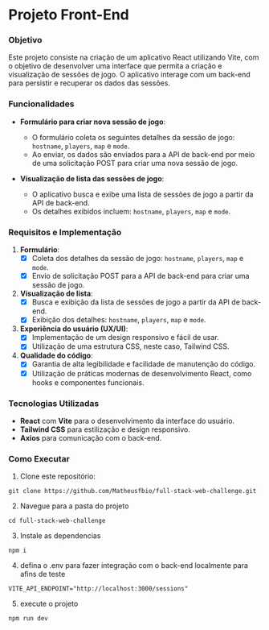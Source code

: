 # Projeto Front-End

### Objetivo

Este projeto consiste na criação de um aplicativo React utilizando Vite, com o objetivo de desenvolver uma interface que permita a criação e visualização de sessões de jogo. O aplicativo interage com um back-end para persistir e recuperar os dados das sessões.

### Funcionalidades

- **Formulário para criar nova sessão de jogo**: 
  - O formulário coleta os seguintes detalhes da sessão de jogo: `hostname`, `players`, `map` e `mode`.
  - Ao enviar, os dados são enviados para a API de back-end por meio de uma solicitação POST para criar uma nova sessão de jogo.

- **Visualização de lista das sessões de jogo**: 
  - O aplicativo busca e exibe uma lista de sessões de jogo a partir da API de back-end.
  - Os detalhes exibidos incluem: `hostname`, `players`, `map` e `mode`.

### Requisitos e Implementação

1. **Formulário**:
   - [x] Coleta dos detalhes da sessão de jogo: `hostname`, `players`, `map` e `mode`.
   - [x] Envio de solicitação POST para a API de back-end para criar uma sessão de jogo. 

2. **Visualização de lista**:
   - [x] Busca e exibição da lista de sessões de jogo a partir da API de back-end.
   - [x] Exibição dos detalhes: `hostname`, `players`, `map` e `mode`.

3. **Experiência do usuário (UX/UI)**:
   - [x] Implementação de um design responsivo e fácil de usar. 
   - [x] Utilização de uma estrutura CSS, neste caso, Tailwind CSS. 

4. **Qualidade do código**:
   - [x] Garantia de alta legibilidade e facilidade de manutenção do código.
   - [x] Utilização de práticas modernas de desenvolvimento React, como hooks e componentes funcionais.

### Tecnologias Utilizadas

- **React** com **Vite** para o desenvolvimento da interface do usuário.
- **Tailwind CSS** para estilização e design responsivo.
- **Axios** para comunicação com o back-end.

### Como Executar

1. Clone este repositório:
```
git clone https://github.com/Matheusfbio/full-stack-web-challenge.git
```
2. Navegue para a pasta do projeto
```
cd full-stack-web-challenge
```
3. Instale as dependencias
```
npm i
```
4. defina o .env para fazer integração com o back-end localmente para afins de teste
```
VITE_API_ENDPOINT="http://localhost:3000/sessions"
```
5. execute o projeto
```
npm run dev
